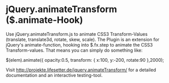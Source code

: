 jQuery.animateTransform ($.animate-Hook)
=======================

Use jQuery.animateTransform.js to animate CSS3 Transform-Values (translate, translate3d, rotate, skew, scale). 
The Plugin is an extension for jQuery's animate-function, hooking into $.fx.step to animate the CSS3 Transform-values.
That means you can simply do something like:

$(elem).animate({
  opacity:0.5,
  transform: {
    x:100,
    y:-200,
    rotate:90
  },2000);

Visit http://projekte.lifesetter.de/jquery.animateTransform/ for a detailed documentation and an interactive testing-tool.
 
